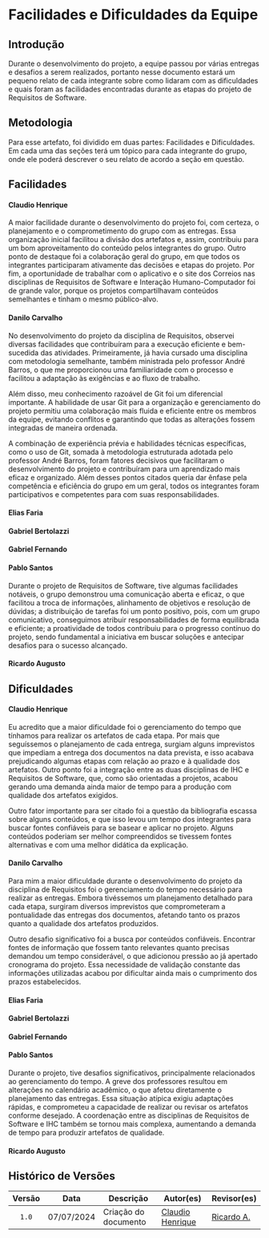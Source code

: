 # Facilidades e Dificuldades da Equipe

## Introdução

Durante o desenvolvimento do projeto, a equipe passou por várias entregas e desafios a serem realizados, portanto nesse documento estará um pequeno relato de cada integrante sobre como lidaram com as dificuldades e quais foram as facilidades encontradas durante as etapas do projeto de Requisitos de Software.

## Metodologia

Para esse artefato, foi dividido em duas partes: Facilidades e Dificuldades. Em cada uma das seções terá um tópico para cada integrante do grupo, onde ele poderá descrever o seu relato de acordo a seção em questão.

## Facilidades

#### **Claudio Henrique**

A maior facilidade durante o desenvolvimento do projeto foi, com certeza, o planejamento e o comprometimento do grupo com as entregas. Essa organização inicial facilitou a divisão dos artefatos e, assim, contribuiu para um bom aproveitamento do conteúdo pelos integrantes do grupo. Outro ponto de destaque foi a colaboração geral do grupo, em que todos os integrantes participaram ativamente das decisões e etapas do projeto.
Por fim, a oportunidade de trabalhar com o aplicativo e o site dos Correios nas disciplinas de Requisitos de Software e Interação Humano-Computador foi de grande valor, porque os projetos compartilhavam conteúdos semelhantes e tinham o mesmo público-alvo.

#### **Danilo Carvalho**
No desenvolvimento do projeto da disciplina de Requisitos, observei diversas facilidades que contribuíram para a execução eficiente e bem-sucedida das atividades. Primeiramente, já havia cursado uma disciplina com metodologia semelhante, também ministrada pelo professor André Barros, o que me proporcionou uma familiaridade com o processo e facilitou a adaptação às exigências e ao fluxo de trabalho.

Além disso, meu conhecimento razoável de Git foi um diferencial importante. A habilidade de usar Git para a organização e gerenciamento do projeto permitiu uma colaboração mais fluida e eficiente entre os membros da equipe, evitando conflitos e garantindo que todas as alterações fossem integradas de maneira ordenada.

A combinação de experiência prévia e habilidades técnicas específicas, como o uso de Git, somada à metodologia estruturada adotada pelo professor André Barros, foram fatores decisivos que facilitaram o desenvolvimento do projeto e contribuíram para um aprendizado mais eficaz e organizado. Além desses pontos citados queria dar ênfase pela competência e eficiência do grupo em um geral, todos os integrantes foram participativos e competentes para com suas responsabilidades.

#### **Elias Faria**



#### **Gabriel Bertolazzi**



#### **Gabriel Fernando**


#### **Pablo Santos**

Durante o projeto de Requisitos de Software, tive algumas facilidades notáveis, o grupo demonstrou uma comunicação aberta e eficaz, o que facilitou a troca de informações, alinhamento de objetivos e resolução de dúvidas; a distribuição de tarefas foi um ponto positivo, pois, com um grupo comunicativo, conseguimos atribuir responsabilidades de forma equilibrada e eficiente; a proatividade de todos contribuiu para o progresso contínuo do projeto, sendo fundamental a iniciativa em buscar soluções e antecipar desafios para o sucesso alcançado.

#### **Ricardo Augusto**


## Dificuldades

#### **Claudio Henrique**

Eu acredito que a maior dificuldade foi o gerenciamento do tempo que tínhamos para realizar os artefatos de cada etapa. Por mais que seguíssemos o planejamento de cada entrega, surgiam alguns imprevistos que impediam a entrega dos documentos na data prevista, e isso acabava prejudicando algumas etapas com relação ao prazo e à qualidade dos artefatos. Outro ponto foi a integração entre as duas disciplinas de IHC e Requisitos de Software, que, como são orientadas a projetos, acabou gerando uma demanda ainda maior de tempo para a produção com qualidade dos artefatos exigidos.

Outro fator importante para ser citado foi a questão da bibliografia escassa sobre alguns conteúdos, e que isso levou um tempo dos integrantes para buscar fontes confiáveis para se basear e aplicar no projeto. Alguns conteúdos poderiam ser melhor compreendidos se tivessem fontes alternativas e com uma melhor didática da explicação.

#### **Danilo Carvalho**

Para mim a maior dificuldade durante o desenvolvimento do projeto da disciplina de Requisitos foi o gerenciamento do tempo necessário para realizar as entregas. Embora tivéssemos um planejamento detalhado para cada etapa, surgiram diversos imprevistos que comprometeram a pontualidade das entregas dos documentos, afetando tanto os prazos quanto a qualidade dos artefatos produzidos.

Outro desafio significativo foi a busca por conteúdos confiáveis. Encontrar fontes de informação que fossem tanto relevantes quanto precisas demandou um tempo considerável, o que adicionou pressão ao já apertado cronograma do projeto. Essa necessidade de validação constante das informações utilizadas acabou por dificultar ainda mais o cumprimento dos prazos estabelecidos.

#### **Elias Faria**



#### **Gabriel Bertolazzi**



#### **Gabriel Fernando**



#### **Pablo Santos**

Durante o projeto, tive desafios significativos, principalmente relacionados ao gerenciamento do tempo. A greve dos professores resultou em alterações no calendário acadêmico, o que afetou diretamente o planejamento das entregas. Essa situação atípica exigiu adaptações rápidas, e comprometeu a capacidade de realizar ou revisar os artefatos conforme desejado. A coordenação entre as disciplinas de Requisitos de Software e IHC também se tornou mais complexa, aumentando a demanda de tempo para produzir artefatos de qualidade.

#### **Ricardo Augusto**



## Histórico de Versões

| Versão | Data | Descrição | Autor(es) | Revisor(es) |
| :----: | :--: | --------- | ----------- | ------ |
| `1.0`  | 07/07/2024 | Criação do documento | [Claudio Henrique][ClaudioGH] | [Ricardo A.][RicardoGH] |


[ClaudioGH]: https://github.com/claudiohsc
[DaniloGH]: https://github.com/Danilo-Carvalho-Antunes
[EliasGH]: https://github.com/EliasOliver21
[GabrielBGH]: https://github.com/Bertolazi
[GabrielFGH]: https://github.com/MMcLovin
[PabloGH]: https://github.com/pabloheika
[RicardoGH]: https://www.github.com/avmricardo